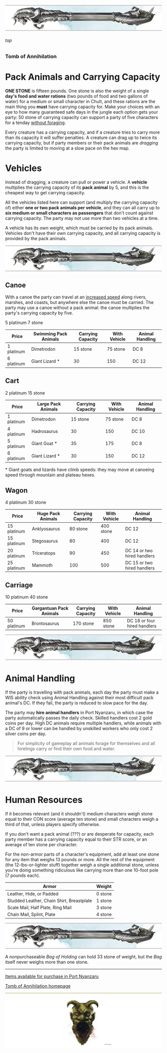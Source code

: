 
![immovable rod](/images/immovable-rod.jpg)

###### top

### Tomb of Annihilation
# Pack Animals and Carrying Capacity

__ONE STONE__ is fifteen pounds. One stone is also the weight of a single **day's food and water rations** (two pounds of food and two gallons of water) for a medium or small character in Chult, and these rations are the main thing you **must** have carrying capacity for. Make your choices with an eye to how many guaranteed safe days in the jungle each option gets your party: 50 stone of carrying capacity can support a party of five characters for a tenday [without foraging](travelling.md#foraging-food-and-water).

Every creature has a carrying capacity, and if a creature tries to carry more than its capacity it will suffer penalties. A creature can drag up to twice its carrying capacity, but if party members or their pack animals are _dragging_ the party is limited to moving at a slow pace on the hex map.

# Vehicles

Instead of dragging, a creature can pull or power a vehicle. A __vehicle__ multiplies the carrying capacity of its __pack animal__ by 5, and this is the cheapest way to get carrying capacity.

All the vehicles listed here can support (and multiply the carrying capacity of) either **one or two pack animals per vehicle**, and they can all carry up to **six medium or small characters as passengers** that don't count against carrying capacity. The party may not use more than two vehicles at a time.

A vehicle has its own weight, which must be carried by its pack animals. Vehicles don't have their own carrying capacity, and all carrying capacity is provided by the pack animals.

![immovable rod](/images/immovable-rod.jpg)

## Canoe
With a canoe the party can travel at an [increased speed](travelling.md#paces) along rivers, marshes, and coasts, but anywhere else the canoe must be carried. The party may use a canoe without a pack animal: the canoe multiplies the party's carrying capacity by five.

5 platinum
7 stone

|Price|Swimming Pack Animals|Carrying Capacity|With Vehicle|Animal Handling|
|-|-|-|-|-|
|1 platinum|Dimetrodon|15 stone|75 stone|DC 8|
|6 platinum|Giant Lizard *|30|150|DC 12|

## Cart
2 platinum
15 stone

|Price|Large Pack Animals|Carrying Capacity|With Vehicle|Animal Handling|
|-|-|-|-|-|
|1 platinum|Dimetrodon|15 stone|75 stone|DC 8|
|4 platinum|Hadrosaurus|30|150|DC 10|
|5 platinum|Giant Goat *|35|175|DC 8|
|6 platinum|Giant Lizard *|30|150|DC 12|

\* Giant goats and lizards have climb speeds: they may move at canoeing speed through mountain and plateau hexes.

## Wagon
4 platinum
30 stone

|Price|Huge Pack Animals|Carrying Capacity|With Vehicle|Animal Handling|
|-|-|-|-|-|
|15 platinum|Anklyosaurus|80 stone|400 stone|DC 12|
|15 platinum|Stegosaurus|80|400|DC 12|
|20 platinum|Triceratops|90|450|DC 14 or two hired handlers|
|25 platinum|Mammoth|100|500|DC 15 or two hired handlers|

## Carriage
10 platinum
40 stone

|Price|Gargantuan Pack Animals|Carrying Capacity|With Vehicle|Animal Handling|
|-|-|-|-|-|
|50 platinum|Brontosaurus|170 stone|850 stone|DC 18 or four hired handlers

![immovable rod](/images/immovable-rod.jpg)

# Animal Handling
If the party is travelling with pack animals, each day the party must make a WIS ability check using Animal Handling against their most difficult pack animal's DC. If they fail, the party is reduced to slow pace for the day.

The party may **hire animal handlers** in Port Nyanzaru, in which case the party automatically passes the daily check. Skilled handlers cost 2 gold coins per day. High DC animals require multiple handlers, while animals with a DC of 9 or lower can be handled by unskilled workers who only cost 2 silver coins per day.

> For simplicity of gameplay all animals forage for themselves and all hirelings carry or find their own food and water.

![immovable rod](/images/immovable-rod.jpg)

# Human Resources
If it becomes relevant (and it shouldn't) medium characters weigh stone equal to their CON score (average ten stone) and small characters weigh a third of that, unless players specify otherwise.

If you don't want a pack animal (???) or are desperate for capacity, each party member has a carrying capacity equal to their STR score, or an average of ten stone per character.

For the non-armor parts of a character's equipment, add at least one stone for any item that weighs 13 pounds or more. All the rest of the equipment (the 12-lbs-or-lighter stuff) together weigh a single additional stone, unless you're doing something ridiculous like carrying more than one 10-foot pole (7 pounds each).

|Armor|Weight|
|-|-|
|Leather, Hide, or Padded|0 stone|
|Studded Leather, Chain Shirt, Breastplate|1 stone|
|Scale Mail, Half Plate, Ring Mail|3 stone|
|Chain Mail, Splint, Plate|4 stone|

![immovable rod](/images/immovable-rod.jpg)

A nonpurchaseable _Bag of Holding_ can hold 33 stone of weight, but the _Bag_ itself never weighs more than one stone.

---

[Items available for purchase in Port Nyanzaru](Port_Nyanzaru_items.md#top)

[Tomb of Annihilation homepage](README.md#top)

![the end](/images/toa-end.jpg)
